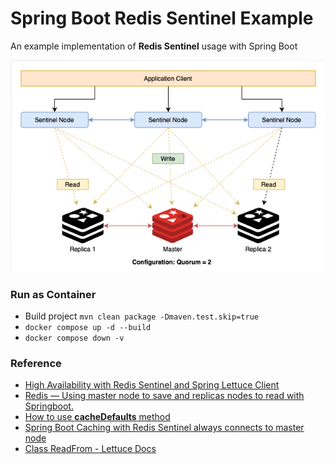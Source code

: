 # Spring Boot Redis Sentinel Example
An example implementation of **Redis Sentinel** usage with Spring Boot

![Redis Sentinel Topology with Application Client](img/redis-sentinel-topology-client.png)

### Run as Container
- Build project `mvn clean package -Dmaven.test.skip=true`
- `docker compose up -d --build`
- `docker compose down -v`

### Reference
- [High Availability with Redis Sentinel and Spring Lettuce Client](https://medium.com/trendyol-tech/high-availability-with-redis-sentinel-and-spring-lettuce-client-9da40525fc82)
- [Redis — Using master node to save and replicas nodes to read with Springboot.](https://filipemunhoz.medium.com/redis-using-master-node-to-save-and-replicas-nodes-to-read-with-springboot-b86a0dbb3baf)
- [How to use **cacheDefaults** method](https://www.tabnine.com/code/java/methods/org.springframework.data.redis.cache.RedisCacheManager$RedisCacheManagerBuilder/cacheDefaults)
- [Spring Boot Caching with Redis Sentinel always connects to master node](https://stackoverflow.com/questions/64809960/spring-boot-caching-with-redis-sentinel-always-connects-to-master-node)
- [Class ReadFrom - Lettuce Docs](https://lettuce.io/core/release/api/io/lettuce/core/ReadFrom.html)